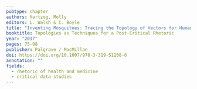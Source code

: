 ```yaml
---
pubtype: chapter
authors: Hartzog, Molly
editors: L. Walsh & C. Boyle
title: "Inventing Mosquitoes: Tracing the Topology of Vectors for Human Disease"
booktitle: Topologies as Techniques for a Post-Critical Rhetoric
year: "2017"
pages: 75–98
publisher: Palgrave / MacMillan
doi: https://doi.org/10.1007/978-3-319-51268-6
annotation: ""
fields:
  - rhetoric of health and medicine
  - critical data studies
---
```

